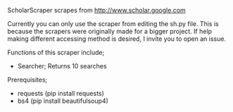 ScholarScraper scrapes from http://www.scholar.google.com

Currently you can only use the scraper from editing the sh.py file. This is because the scrapers were originally made for a bigger project.
If help making different accessing method is desired, I invite you to open an issue.

Functions of this scraper include;
- Searcher; Returns 10 searches

Prerequisites;
- requests (pip install requests)
- bs4 (pip install beautifulsoup4)

